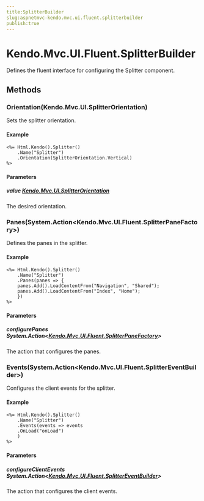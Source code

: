 ```yaml
---
title:SplitterBuilder
slug:aspnetmvc-kendo.mvc.ui.fluent.splitterbuilder
publish:true
---
```


# Kendo.Mvc.UI.Fluent.SplitterBuilder
Defines the fluent interface for configuring the Splitter component.



## Methods

### Orientation(Kendo.Mvc.UI.SplitterOrientation)
Sets the splitter orientation.

#### Example

    <%= Html.Kendo().Splitter()
        .Name("Splitter")
        .Orientation(SplitterOrientation.Vertical)
    %>
        


#### Parameters

##### value [Kendo.Mvc.UI.SplitterOrientation](/api/wrappers/aspnet-mvc/Kendo.Mvc.UI/SplitterOrientation)
The desired orientation.




### Panes(System.Action\<Kendo.Mvc.UI.Fluent.SplitterPaneFactory\>)
Defines the panes in the splitter.

#### Example

    <%= Html.Kendo().Splitter()
        .Name("Splitter")
        .Panes(panes => {
        panes.Add().LoadContentFrom("Navigation", "Shared");
        panes.Add().LoadContentFrom("Index", "Home");
        })
    %>
        


#### Parameters

##### configurePanes System.Action<[Kendo.Mvc.UI.Fluent.SplitterPaneFactory](/api/wrappers/aspnet-mvc/Kendo.Mvc.UI.Fluent/SplitterPaneFactory)>
The action that configures the panes.




### Events(System.Action\<Kendo.Mvc.UI.Fluent.SplitterEventBuilder\>)
Configures the client events for the splitter.

#### Example

    <%= Html.Kendo().Splitter()
        .Name("Splitter")
        .Events(events => events
        .OnLoad("onLoad")
        )
    %>
        


#### Parameters

##### configureClientEvents System.Action<[Kendo.Mvc.UI.Fluent.SplitterEventBuilder](/api/wrappers/aspnet-mvc/Kendo.Mvc.UI.Fluent/SplitterEventBuilder)>
The action that configures the client events.





